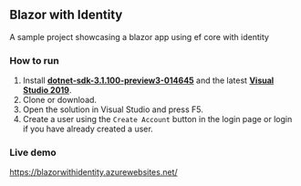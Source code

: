 ## Blazor with Identity

A sample project showcasing a blazor app using ef core with identity

### How to run
1. Install [**dotnet-sdk-3.1.100-preview3-014645**](https://dotnet.microsoft.com/download/dotnet-core/3.0) and the latest [**Visual Studio 2019**](https://visualstudio.microsoft.com/vs/).
2. Clone or download.
3. Open the solution in Visual Studio and press F5.
4. Create a user using the `Create Account` button in the login page or login if you have already created a user.

### Live demo
https://blazorwithidentity.azurewebsites.net/
